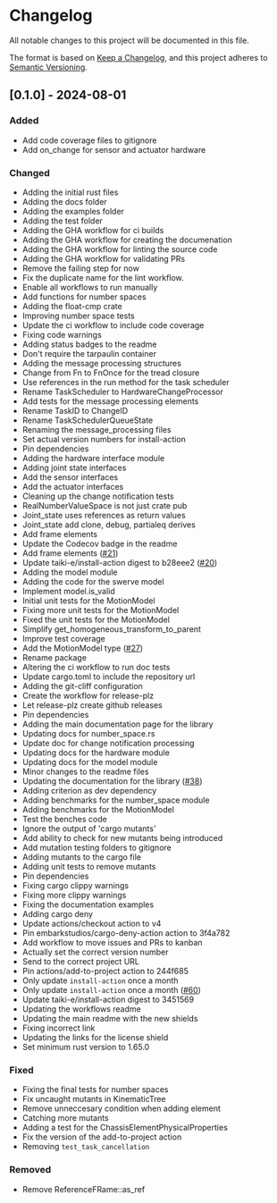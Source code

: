 # Changelog

All notable changes to this project will be documented in this file.

The format is based on [Keep a Changelog](https://keepachangelog.com/en/1.0.0/),
and this project adheres to [Semantic Versioning](https://semver.org/spec/v2.0.0.html).

## [0.1.0] - 2024-08-01

### Added

- Add code coverage files to gitignore
- Add on_change for sensor and actuator hardware

### Changed

- Adding the initial rust files
- Adding the docs folder
- Adding the examples folder
- Adding the test folder
- Adding the GHA workflow for ci builds
- Adding the GHA workflow for creating the documenation
- Adding the GHA workflow for linting the source code
- Adding the GHA workflow for validating PRs
- Remove the failing step for now
- Fix the duplicate name for the lint workflow.
- Enable all workflows to run manually
- Add functions for number spaces
- Adding the float-cmp crate
- Improving number space tests
- Update the ci workflow to include code coverage
- Fixing code warnings
- Adding status badges to the readme
- Don't require the tarpaulin container
- Adding the message processing structures
- Change from Fn to FnOnce for the tread closure
- Use references in the run method for the task scheduler
- Rename TaskScheduler to HardwareChangeProcessor
- Add tests for the message processing elements
- Rename TaskID to ChangeID
- Rename TaskSchedulerQueueState
- Renaming the message_processing files
- Set actual version numbers for install-action
- Pin dependencies
- Adding the hardware interface module
- Adding joint state interfaces
- Add the sensor interfaces
- Add the actuator interfaces
- Cleaning up the change notification tests
- RealNumberValueSpace is not just crate pub
- Joint_state uses references as return values
- Joint_state add clone, debug, partialeq derives
- Add frame elements
- Update the Codecov badge in the readme
- Add frame elements ([#21](https://github.com/pvandervelde/swerve_vehicle_descriptors/pull/21))
- Update taiki-e/install-action digest to b28eee2 ([#20](https://github.com/pvandervelde/swerve_vehicle_descriptors/pull/20))
- Adding the model module
- Adding the code for the swerve model
- Implement model.is_valid
- Initial unit tests for the MotionModel
- Fixing more unit tests for the MotionModel
- Fixed the unit tests for the MotionModel
- Simplify get_homogeneous_transform_to_parent
- Improve test coverage
- Add the MotionModel type ([#27](https://github.com/pvandervelde/swerve_vehicle_descriptors/pull/27))
- Rename package
- Altering the ci workflow to run doc tests
- Update cargo.toml to include the repository url
- Adding the git-cliff configuration
- Create the workflow for release-plz
- Let release-plz create github releases
- Pin dependencies
- Adding the main documentation page for the library
- Updating docs for number_space.rs
- Update doc for change notification processing
- Updating docs for the hardware module
- Updating docs for the model module
- Minor changes to the readme files
- Updating the documentation for the library ([#38](https://github.com/pvandervelde/swerve_vehicle_descriptors/pull/38))
- Adding criterion as dev dependency
- Adding benchmarks for the number_space module
- Adding benchmarks for the MotionModel
- Test the benches code
- Ignore the output of 'cargo mutants'
- Add ability to check for new mutants being introduced
- Add mutation testing folders to gitignore
- Adding mutants to the cargo file
- Adding unit tests to remove mutants
- Pin dependencies
- Fixing cargo clippy warnings
- Fixing more clippy warnings
- Fixing the documentation examples
- Adding cargo deny
- Update actions/checkout action to v4
- Pin embarkstudios/cargo-deny-action action to 3f4a782
- Add workflow to move issues and PRs to kanban
- Actually set the correct version number
- Send to the correct project URL
- Pin actions/add-to-project action to 244f685
- Only update `install-action` once a month
- Only update `install-action` once a month ([#60](https://github.com/pvandervelde/swerve_vehicle_descriptors/pull/60))
- Update taiki-e/install-action digest to 3451569
- Updating the workflows readme
- Updating the main readme with the new shields
- Fixing incorrect link
- Updating the links for the license shield
- Set minimum rust version to 1.65.0

### Fixed

- Fixing the final tests for number spaces
- Fix uncaught mutants in KinematicTree
- Remove unneccesary condition when adding element
- Catching more mutants
- Adding a test for the ChassisElementPhysicalProperties
- Fix the version of the add-to-project action
- Removing `test_task_cancellation`

### Removed

- Remove ReferenceFRame::as_ref


<!-- generated by git-cliff -->
